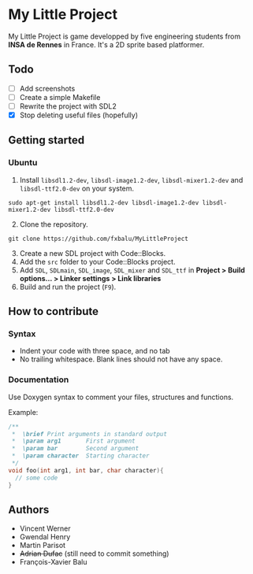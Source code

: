 # My Little Project

My Little Project is game developped by five engineering students from __INSA de Rennes__ in France. It's a 2D sprite based platformer.

## Todo

- [ ] Add screenshots
- [ ] Create a simple Makefile
- [ ] Rewrite the project with SDL2
- [x] Stop deleting useful files (hopefully)

## Getting started

### Ubuntu

1. Install ```libsdl1.2-dev```, ```libsdl-image1.2-dev```, ```libsdl-mixer1.2-dev``` and ```libsdl-ttf2.0-dev``` on your system.
```
sudo apt-get install libsdl1.2-dev libsdl-image1.2-dev libsdl-mixer1.2-dev libsdl-ttf2.0-dev
```
2. Clone the repository.
```
git clone https://github.com/fxbalu/MyLittleProject
```
3. Create a new SDL project with Code::Blocks.
4. Add the ```src``` folder to your Code::Blocks project.
5. Add ```SDL```, ```SDLmain```, ```SDL_image```, ```SDL_mixer``` and ```SDL_ttf``` in __Project > Build options... > Linker settings > Link libraries__
6. Build and run the project (```F9```).

## How to contribute

### Syntax
- Indent your code with three space, and no tab
- No trailing whitespace. Blank lines should not have any space.

### Documentation
Use Doxygen syntax to comment your files, structures and functions.

Example:
```c
/**
 *  \brief Print arguments in standard output
 *  \param arg1       First argument
 *  \param bar        Second argument
 *  \param character  Starting character
 */
void foo(int arg1, int bar, char character){
  // some code
}
```

## Authors

- Vincent Werner
- Gwendal Henry
- Martin Parisot
- ~~Adrian Dufac~~ (still need to commit something)
- François-Xavier Balu
